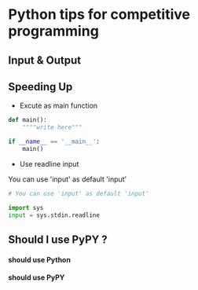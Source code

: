 # Python tips for competitive programming

## Input & Output

## Speeding Up
- Excute as main function
```python
def main():
    """"write here"""

if __name__ == '__main__':
    main()
```


- Use readline input

You can use 'input' as default 'input'
```python
# You can use 'input' as default 'input'

import sys
input = sys.stdin.readline
```

## Should I use PyPY ?
#### should use Python

####  should use PyPY
